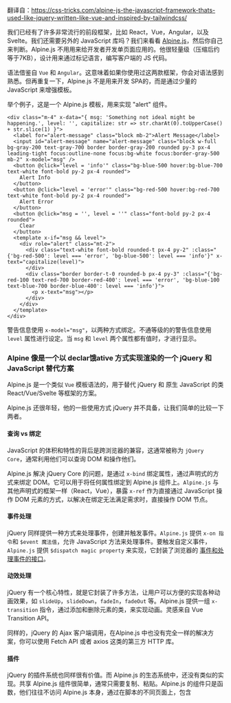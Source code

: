 翻译自：https://css-tricks.com/alpine-js-the-javascript-framework-thats-used-like-jquery-written-like-vue-and-inspired-by-tailwindcss/



我们已经有了许多非常流行的前段框架，比如 React，Vue，Angular，以及 Svelte。我们还需要另外的 JavaScript 库吗？我们来看看  [Alpine.js](https://github.com/alpinejs/alpine)，然后你自己来判断。Alpine.js 不用用来给开发者开发单页面应用的。他很轻量级（压缩后约等于7KB），设计用来通过标记语言，编写客户端的 JS 代码。



语法借鉴自 `Vue` 和 `Angular`。这意味着如果你使用过这两款框架，你会对语法感到熟悉。但再重复一下，Alpine.js 不是用来开发 SPA的，而是通过少量的 JavaScript 来增强模板。



举个例子，这是一个 Alpine.js 模板，用来实现 "alert" 组件。



```
<div class="m-4" x-data="{ msg: 'Something not ideal might be happening.', level: '', capitalize: str => str.charAt(0).toUpperCase() + str.slice(1) }">
  <label for="alert-message" class="block mb-2">Alert Message</label>
  <input id="alert-message" name="alert-message" class="block w-full bg-gray-200 text-gray-700 border border-gray-200 rounded py-3 px-4 leading-tight focus:outline-none focus:bg-white focus:border-gray-500 mb-2" x-model="msg" />
  <button @click="level = 'info'" class="bg-blue-500 hover:bg-blue-700 text-white font-bold py-2 px-4 rounded">
    Alert Info
  </button>
  <button @click="level = 'error'" class="bg-red-500 hover:bg-red-700 text-white font-bold py-2 px-4 rounded">
    Alert Error
  </button>
  <button @click="msg = '', level = ''" class="font-bold py-2 px-4 rounded">
    Clear
  </button>
  <template x-if="msg && level">
    <div role="alert" class="mt-2">
      <div class="text-white font-bold rounded-t px-4 py-2" :class="{'bg-red-500': level === 'error', 'bg-blue-500': level === 'info'}" x-text="capitalize(level)">
      </div>
      <div class="border border-t-0 rounded-b px-4 py-3" :class="{'bg-red-100 text-red-700 border-red-400': level === 'error', 'bg-blue-100 text-blue-700 border-blue-400': level === 'info'}">
        <p x-text="msg"></p>
      </div>
    </div>
  </template>
</div>
```



警告信息使用 `x-model="msg"`，以两种方式绑定。不通等级的的警告信息使用 `level` 属性进行设定。当 `msg` 和 `level` 两个属性都有值时，才进行显示。



### Alpine 像是一个以 declar饿ative 方式实现渲染的一个 jQuery 和 JavaScript 替代方案



Alpine.js 是一个类似 `Vue` 模板语法的，用于替代 jQuery 和 原生 JavaScript 的类 React/Vue/Svelte 等框架的方案。



Alpine.js 还很年轻，他的一些使用方式 jQuery 并不具备，让我们简单的比较一下两者。



#### 查询 vs 绑定



JavaScript 的体积和特性的背后是跨浏览器的兼容，这通常被称为 `jQuery Core`，通常利用他们可以查询 DOM 和操作他们。



Alpine.js 解决 jQuery Core 的问题，是通过 `x-bind` 绑定属性，通过声明式的方式来绑定 DOM。它可以用于将任何属性绑定到 Alpine.js 组件上。`Alpine.js` 与其他声明式的框架一样（React，Vue），暴露 `x-ref` 作为直接通过 JavaScript 操作 DOM 元素的方式，以解决在绑定无法满足需求时，直接操作 DOM 节点。



#### 事件处理



jQuery 同样提供一种方式来处理事件，创建并触发事件。`Alpine.js` 提供 `x-on 指令`和 `$event 魔法值`，允许 JavaScript 方法来处理事件。要触发自定义事件，`Alpine.js` 提供 `$dispatch magic property` 来实现，它封装了浏览器的 [事件和处理事件的接口](https://developer.mozilla.org/en-US/docs/Web/API/Event)。



#### 动效处理 



jQuery 有一个核心特性，就是它封装了许多方法，让用户可以方便的实现各种动画效果，如 `slideUp`，`slideDown`，`fadeIn`，`fadeOut` 等。Alpine.js 提供一组 `x-transition` 指令，通过添加和删除元素的类，来实现动画。灵感来自 Vue Transition API。



同样的，jQuery 的 Ajax 客户端调用，在Alpine.js 中也没有完全一样的解决方案，你可以使用 Fetch API 或者 axios 这类的第三方 HTTP 库。



#### 插件



jQuery 的插件系统也同样很有价值。而 Alpine.js 的生态系统中，还没有类似的实现。共享 Alpine.js 组件很简单，通常只需要复制、粘贴。Alpine.js 的组件只是函数，他们往往不访问 Alpine.js 本身，通过在脚本的不同页面上，包含<script>标签，使他们相对容易共享。当 Alpine 初始化后者传递给绑定时，它的一些魔法属性会被添加，如 `x-on` 中绑定 `$event`。



虽然存在一些关于扩展的讨论，并已经有了一些将其他库挂载链接到 Alpine.js 核心事件的请求，但当前还没有 Alpine.js 扩展的示例。Alpine.js 的作者 `Caleb Porzio` 似乎是基于 Vue API 的处理来作出决策的，我希望将来任何有关扩展的点，都受到 Vue.js 提供的内容启发。



#### 体积



Alpine.js 相较于 jQuery，更加轻量级。gzipped 压缩前为 21.9kB，压缩后为 7.1kB。而 jQuery 压缩前 为 87.6kB，压缩后 30.4kB。



Alpine.js 的大多数接口，都是以声明式的方式来操作DOM的（属性绑定，事件监听，以及动画）。



![img](https://i2.wp.com/css-tricks.com/wp-content/uploads/2020/04/Screenshot-2020-04-18-at-13.58.59.png?fit=1024%2C507&ssl=1)



作为比较，Vue 的最小体积为 63.5kB，压缩后为 22.8kB。两者的 API 相同，但为何 Alpine.js 的体积更加小巧？因为 Alpine.js 没有实现虚拟 DOM。相反，它直接更改 DOM，同时暴露与 Vue 相同的声明式 API。



#### 来看一个例子



使用 Alpine.js  是紧凑的，因为所编写的代码是声明式的，通过模板进行声明。下面以一个宝可梦搜索页面的例子来演示：



```
<div class="flex flex-col md:flex-row">
  <div x-data="pokeSearch()" x-init="fetchPokemon()" class="md:w-1/3 flex flex-col p-10">
    <div class="flex flex-row">
      <input type="text" name="pokemonSearch" x-model="pokemonSearch" class="flex w-2/3 bg-white focus:outline-none focus:shadow-outline border border-gray-300 rounded-lg py-2 px-4 appearance-none leading-normal" />
      <button type="submit" @click="fetchPokemon()" class="flex bg-blue-500 text-white font-bold py-2 px-4 rounded" :class="[ isLoading ? 'opacity-50 cursor-not-allowed' : 'hover:bg-blue-700' ]" :disabled="isLoading">
        Search
      </button>
    </div>
    <template x-if="pokemon">
      <div class="flex flex-row pt-10">
        <div class="flex mr-4">
          <img :src="pokemon.sprites.front_default" :alt="pokemon.name" />
        </div>
        <div class="text-sm justify-center flex flex-col">
          <h3 class="text-gray-900 text-sm font-bold uppercase leading-none mb-2" x-text="pokemon.name"></h3>
          <div class="flex flex-row flex-wrap">
            <template x-for="abilityObj in pokemon.abilities" :key="abilityObj.ability.url">
              <span x-text="abilityObj.ability.name" class="flex bg-gray-200 rounded-full px-3 py-1 text-xs font-semibold text-gray-700"></span>
            </template>
          </div>
        </div>
      </div>
    </template>
  </div>
</div>
```



```
function pokeSearch() {
  return {
    pokemonSearch: "charizard",
    pokemon: null,
    isLoading: false,
    fetchPokemon() {
      this.isLoading = true;
      fetch(`https://pokeapi.co/api/v2/pokemon/${this.pokemonSearch}`)
        .then(res => res.json())
        .then(data => {
          this.isLoading = false;
          this.pokemon = data;
        });
    }
  };
}
```

这个例子展示了组件如何使用`x-data`，以及通过方法返回组件的初始数据，定义方法，以及`x-init`指令指定的在组件加载完毕后执行的函数。



在 Alpine.js 中，绑定以及事件监听的语法与 Vue 类似：

- `Alpine`：`x-bind:attribute="express"` 和 `x-on:eventName="expression"`，缩写为：`:attribute="expression"`和`@eventName="expression"`。
- `Vue`：`v-bind:attribute="express"` 和 `v-on:eventName="expression"`, 缩写为：`:attribute="expression"` 和 `@eventName="expression"`



列表渲染通过 `x-for` 配合 `template`  元素，条件控制使用 `x-if` 配合 `template` 元素。

注意，alpine.js 并不提供完整的模板语言支持，所以无法使用嵌入语法（比如 Vue.js 中的 `{{ myValue }}`，及Handlebars 和 AngularJS 中的类似语法）。作为替代，alpine.js 使用 `x-text` 和 `x-html` 语句来实现（通过调用 `Node.innerText` 和 `Node.innerHTML`）。



使用 jQuery 实现相同功能，传统风格，需要以下几个步骤：

- 使用 `$('button').click(/* callback */)` 来绑定按钮点击事件。
- 在回掉函数中，得到输入组件 DOM 的值，然后去掉用接口。
- 掉用完成后，根据 API 的返回值，将新生成的节点更新上去。

如果你感兴趣一步一步的来比较同样功能的代码在 jQuery 和 Alpine.js 中的实现，[Alex Justesen](https://twitter.com/alexjustesen/status/1248286627467755520) 创建了一个相同功能的计数器，分别使用 [jQuery](https://jsfiddle.net/alexjustesen/4ant7cm6/) 和 [Alpine.js](https://jsfiddle.net/alexjustesen/97va6d1h/) 来实现。



#### 重新流行：以 HTML 为中心的工具



Alpine.js 从 TailwindCSS 的设计中获取灵感。Alpine.js 的介绍中提到，该库是“Tailwind 的 JavaScript 版”。



为什么这一点很重要？



Tailwind 的一个卖点是，它提供低级的工具类，让你有很方便可以构建你自己的　HTML　页面。这正是 Alpine 想实现的目标。它嵌入在 HTML 文件中，所以不需要再额外提供 JavaScript 模板，比如 Vue，React。甚至许多社区中使用 Alpine.js 的例子，连 script 标签都不需要。



让我们通过一个例子，来看看差异化。这是 Alpine.js 中，一个访问导航菜单的例子，它从头到尾都没有使用 script 标签。



```
<nav aria-labelledby="nav-heading" x-data="{ isOpen: false }" :aria-expanded="isOpen">
  <h2 id="nav-heading">Alpine.js Accessible Navigation</h2>
  <button :aria-expanded="isOpen" aria-controls="nav-list" @click="isOpen = !isOpen">
    Alpine.js a11y Navigation
  </button>
  <ul :hidden="!isOpen" x-cloak id="nav-list">
    <li>
      <a href="https://github.com/alpinejs/alpine">Alpine.js Docs</a>
    </li>
    <li>
      <a href="https://github.com/alpinejs/awesome-alpine">Awesome Alpine.js list</a>
    </li>
    <li>
      <a href="https://alpinejs.codewithhugo.com/newsletter">Alpine.js Weekly Newsletter</a>
    </li>
  </ul>
</nav>
```



```
[x-cloak] {
  display: none;
}
```



本示例利用Alpine.js外部的aria-labeledby和aria-controls（具有ID引用）。 Alpine.js确保“ toggle”元素（即按钮）具有一个aria-expanded属性，该属性在导航展开时为true，在折叠状态为false。 此aria展开的绑定也应用于菜单本身，我们通过绑定到隐藏来显示/隐藏其中的链接列表。



以标记为中心意味着Alpine.js和TailwindCSS示例易于共享。 它所要做的只是复制粘贴到HTML中，该文件也正在运行Alpine.js / TailwindCSS。 没有疯狂的目录，没有可编译并渲染为HTML的模板！



由于HTML是Web的基本构建块，因此Alpine.js是增强服务器渲染（Laravel，Rails，Django）或静态站点（Hugo，Hexo，Jekyll）的理想选择。 通过将一些JSON输出到x-data =“ {}”绑定中，将数据与这种工具集成起来很简单。 从后端/静态站点模板直接将一些JSON传递到Alpine.js组件中，避免了构建“另一个API端点”，而该API端点仅提供JavaScript小部件所需的数据片段。



#### 客户端渲染，没有编译的步骤



Alipine.js 设计被用于直接从 CDN 引入，而无需编译构建。它的开发者对此有丰富的经验。这也是为什么可以拿它和 jQuery 进行对比，并替换掉它：它可以开箱即用，而无需编译构建步骤。



Vue 也可以直接被链接。Sarah Drasner 写过展示此种用法的例子，[jQuery substituted with Vue](https://www.smashingmagazine.com/2018/02/jquery-vue-javascript/)。然而，如果你这么用，你将错过以下内容：



- Vue 终端命令行工具

- 单文件组件

- 压缩/优化打包

- 客户端内联模板的CSP

  所以，即使 Vue 也可以实现直接引用，但它的设计理念是依赖 Vue 终端命令行。这就相当于 React 依赖于  [Create React App](https://reactjs.org/docs/create-a-new-react-app.html#create-react-app)，Angular 依赖 Angular CLI。不使用构建方式，则无法达到这些框架的最佳质量。



以上为全部内容！Alpine.js 是一个现代的，CDN 友好的基于声明式的库。它还省掉了构建的步骤，以及其他框架依赖的特定模板语言。它是以 HTML 为中心，可以在现代前端环境中替代 HTML 的框架。



有过你正在寻找一个 jQuery 的替代品，而又不想被迫切换到 SPA 架构中，那么 Alpine.js 适合你。感兴趣吗？你可以在 [Alpine.js Weekly](https://alpinejs.codewithhugo.com/newsletter) 中找到更多信息，这是一个围绕 [Alpine.js ](https://github.com/alpinejs/alpine) 新闻及文章的自由刊物。